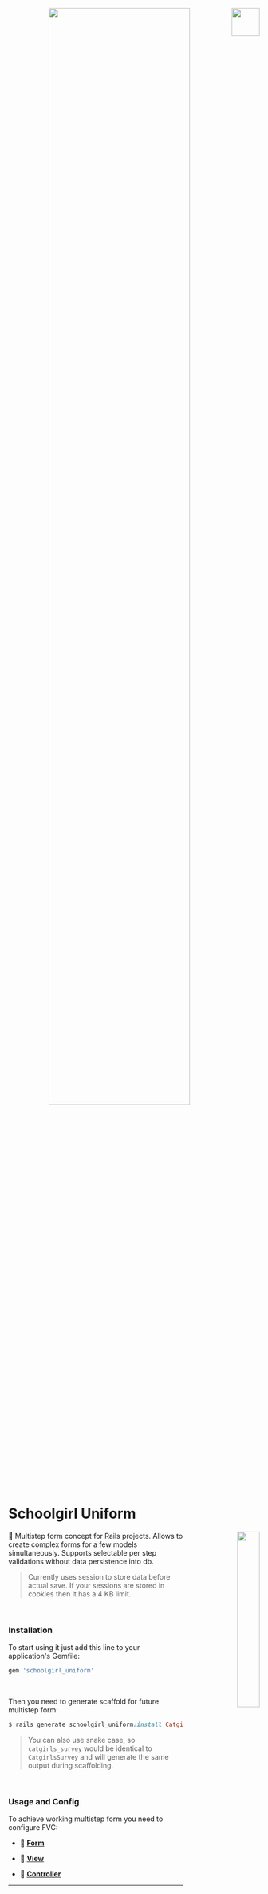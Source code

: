 <p align="right">
  <a href="https://rubygems.org/gems/schoolgirl_uniform"><img align="right" src="https://user-images.githubusercontent.com/2478436/51829691-c55cc000-22f6-11e9-99a5-42f88a8f2a55.png" width="56" height="56" /></a>
</p>
<p align="center">
  <a href="#">
    <img align="center" width="75%" src="https://user-images.githubusercontent.com/2478436/210048098-9d09b442-f057-42e1-b77b-94277928e452.png"/> 
  </a>
</p>
<br>

# Schoolgirl Uniform

<p align="right">
  <a href="#schoolgirl-uniform">
    <img align="right" width="30%" src="https://user-images.githubusercontent.com/2478436/210023063-339c9be3-5ac3-4d9b-87a1-60d1d8462861.png"/> 
  </a>
</p>

:feet: Multistep form concept for Rails projects. Allows to create complex forms for a few models simultaneously. Supports selectable per step validations without data persistence into db.
> Currently uses session to store data before actual save. If your sessions are stored in cookies then it has a 4 KB limit.

<br>

### Installation

To start using it just add this line to your application's Gemfile:

```ruby
gem 'schoolgirl_uniform'
```
<br>

Then you need to generate scaffold for future multistep form:

```ruby
$ rails generate schoolgirl_uniform:install CatgirlsSurvey
```

> You can also use snake case, so `catgirls_survey` would be identical to `CatgirlsSurvey` and will generate the same output during scaffolding.

<br>

### Usage and Config

To achieve working multistep form you need to configure FVC:

- :womans_clothes: [**Form**](#womans_clothes-form)

- :dress: [**View**](#dress-view)

- :school_satchel: [**Controller**](#school_satchel-controller)
<hr>

<p align="center">
  <a href="#">
    <img align="center" width="75%" src="https://user-images.githubusercontent.com/2478436/210439098-6230592e-4e94-4236-88e6-70d162d5369a.png"/> 
  </a>
</p>

### :womans_clothes: Form
    e.g. CatgirlsSurveyForm - app/forms/catgirls_survey_form.rb

<br>

#### 1. Declare the steps and details if needed in your form:

  ```ruby
  steps %w[first second third]

  def self.steps_details
    {
      first: 'Credentials',
      second: 'Personal Details',
      third: 'Contact Information'
    }
  end
  ```
:blue_book: How to [customize steps titles and descriptions](https://github.com/vergilet/schoolgirl_uniform/wiki/1.-Decorate-steps)

<br>

#### 2. Define form fields:

  ```ruby
  attribute :username,         :string
  attribute :password,         :string

  attribute :date_of_birth,    :date
  attribute :gender,           :string
  attribute :favourite_color,  :string
  attribute :device_type,      :string

  attribute :email,            :string
  attribute :phone_number,     :string
  attribute :country,          :string
  attribute :city,             :string
  attribute :address_field_1,  :string
  attribute :address_field_2,  :string
  attribute :zip_code,         :string
  ```
:blue_book: Different types and [how to add custom types such as `Array` and `hash` explained.](https://github.com/vergilet/schoolgirl_uniform/wiki/4.-Array-and-Hash-and-other-custom-types)

<br>

#### 3. Use block validations with step condition to group needed checks:

  ```ruby
  with_options if: :first? do |step|
    step.validates :username, presence: true, length: 3..10
    step.validate :custom_username_validation
    ...
  end

  with_options if: :second? do |step|
    step.validates :date_of_birth, presence: true
    step.validate :custom_date_of_birth_validation
    ...
  end
  ```
<br>

#### 4. Inside `save!` method build your records, set them with form attributes and save.
  
  ```ruby

  attr_reader :identifier

  def save!
    user.save!(validate: false)
    personal_detail.save!(validate: false)
    contact_info.save!(validate: false)

    @identifier = user.id
  end
  ```
:blue_book: Check more [complex examples and how to read them on the controller](https://github.com/vergilet/schoolgirl_uniform/wiki/5.-Returning-Complex-Results). 

<br>

### :dress: View
 - Scaffolding will generate example structure of view files:
    - _show.html.erb_
    - _finish.html.erb_
    - __wizard.html.erb_
    - __form_errors.html.erb_
    
    and steps/:
    - __first.html.erb_
    - __second.html.erb_
    - __third.html.erb_

:exclamation: Please notice that **_show_** and **_finish_** are action views, others are partials. \
:art: Feel free to modify html and styles around the form.
<br>

#### :infinity: Steps

By default Scaffolding generates 3 steps, but you can modify, delete or add new steps. \
Just make sure that steps are **__partials_** and match corresponded names inside **_Form_** (e.g. CatgirlsSurveyForm): 

  ```ruby
  # app/views/catgirls_survey/steps/_first.html.erb
  
  <%= form.label :username %>
  <%= form.text_field :username %>
  <br>
  <%= form.label :password %>
  <%= form.text_field :password %>
  ```
<br>

### :school_satchel: Controller
e.g. CatgirlsSurveyController - app/controllers/catgirls_survey_controller.rb

Fetch resource(s) from DB using `identifier`, which you set in `.save!`
```ruby
  def finish
    @record = User.find_by(id: params[:identifier])
  end
```
:blue_book: Check more [complex examples and how to read them on the controller](https://github.com/vergilet/schoolgirl_uniform/wiki/5.-Returning-Complex-Results). 

<br>

## Contributing

Bug reports and pull requests are welcome on GitHub at https://github.com/vergilet/schoolgirl_uniform
    
Feel free to contribute:
1. Fork it (https://github.com/vergilet/schoolgirl_uniform/fork)
2. Create your feature branch (git checkout -b my-new-feature)
3. Commit your changes (git commit -am 'Add some feature')
4. Push to the branch (git push origin my-new-feature)
5. Create new Pull Request



## License
The gem is available as open source under the terms of the MIT License.

Copyright © 2016 Yaro.

[![GitHub license](https://img.shields.io/badge/license-MIT-brightgreen)](https://raw.githubusercontent.com/vergilet/schoolgirl_uniform/master/LICENSE)

